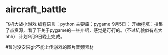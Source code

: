 # aircraft_battle
飞机大战小游戏
编程语言：python
主要库：pygame
9月5日：
  开始挖坑：搜集了点资源，看了下关于pygame的一些介绍，感觉是可行的。（不过坑貌似有点大hhh）
  计划9月9日晚上完成。



#暂时没安装git不能上传游戏的图片音频素材
